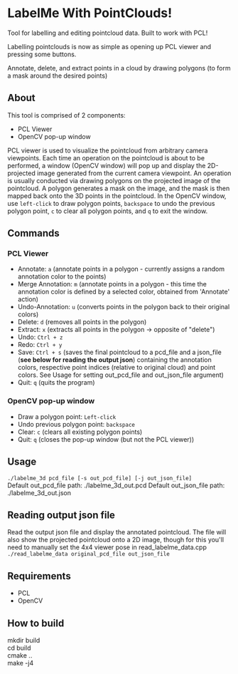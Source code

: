 # LabelMe With PointClouds!
Tool for labelling and editing pointcloud data. Built to work with PCL!

Labelling pointclouds is now as simple as opening up PCL viewer and pressing some buttons.

Annotate, delete, and extract points in a cloud by drawing polygons (to form a mask around the desired points)

## About
This tool is comprised of 2 components:
- PCL Viewer
- OpenCV pop-up window

PCL viewer is used to visualize the pointcloud from arbitrary camera viewpoints. 
Each time an operation on the pointcloud is about to be performed, a window (OpenCV window) will pop up and display the 2D-projected image generated from the current camera viewpoint.
An operation is usually conducted via drawing polygons on the projected image of the pointcloud. A polygon generates a mask on the image, and the mask is then mapped back onto the 3D points in the pointcloud.
In the OpenCV window, use `left-click` to draw polygon points, `backspace` to undo the previous polygon point, `c` to clear all polygon points, and `q` to exit the window.

## Commands
### PCL Viewer
- Annotate: `a` (annotate points in a polygon - currently assigns a random annotation color to the points)
- Merge Annotation: `m` (annotate points in a polygon - this time the annotation color is defined by a selected color, obtained from 'Annotate' action)
- Undo-Annotation: `u`  (converts points in the polygon back to their original colors)
- Delete: `d`   (removes all points in the polygon)
- Extract: `x`  (extracts all points in the polygon -> opposite of "delete")
- Undo: `Ctrl + z`
- Redo: `Ctrl + y`
- Save: `Ctrl + s`  (saves the final pointcloud to a pcd_file and a json_file (**see below for reading the output json**) containing the annotation colors, respective point indices (relative to original cloud) and point colors. See Usage for setting out_pcd_file and out_json_file argument)
- Quit: `q`  (quits the program)

### OpenCV pop-up window
- Draw a polygon point: `Left-click`
- Undo previous polygon point: `backspace`
- Clear: `c` (clears all existing polygon points)
- Quit: `q`  (closes the pop-up window (but not the PCL viewer))

## Usage
`./labelme_3d pcd_file [-s out_pcd_file] [-j out_json_file]`  
Default out_pcd_file path: ./labelme_3d_out.pcd
Default out_json_file path: ./labelme_3d_out.json

## Reading output json file
Read the output json file and display the annotated pointcloud. The file will also show the projected pointcloud onto a 2D image, though for this you'll need to manually set the 4x4 viewer pose in read_labelme_data.cpp  
`./read_labelme_data original_pcd_file out_json_file`  


## Requirements
- PCL
- OpenCV

## How to build
mkdir build  
cd build  
cmake ..  
make -j4  

